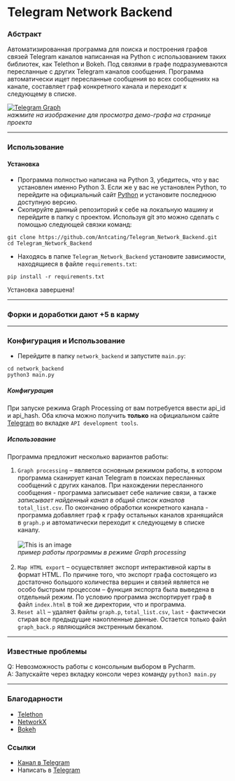 # Telegram Network Backend
### Абстракт 
Автоматизированная программа для поиска и построения графов связей Telegram каналов написанная на Python с использованием таких библиотек, как Telethon и Bokeh. Под связями в графе подразумеваются пересланные с других Telegram каналов сообщения. Программа автоматически ищет пересланные сообщения во всех сообщениях на канале, составляет граф конкретного канала и переходит к следующему в списке.

[![Telegram Graph](https://cdn4.telesco.pe/file/koGbe3wwhVznHk4ITfDC0KgeGDpLCRoJLVnzAgdU-8AZhBNPiXthRxLJcv_vo1Jo9Q8CzgbXaN4LLKG5XT9RndCUHHfylizRYcdHEVLXlcJELugTCYpB-eEJ7H78N5yAXdRip1p5PqyDCZZQ1zUEQWzmj9RGa4kK302JQJTsGG7BUchwhnAm89MZRHYu15a0vBmXwe1mmb1QCCPrqVt3sOpEeU2XorCZSxoV4pUABJUCiqHjLMx2jdJbPjs7KcMtKhWPyWn1ftYZ2qQSqDcdpjbKHc30Y01GCKhooKcLuxOkHNW4RwTYZA5GRSm7mMa3VMYw-Z709DxwkO3vfTyq_g.jpg)](https://antcating.github.io/Telegram_Network/)
<br>*нажмите на изображение для просмотра демо-графа на странице проекта*

---

### Использование
#### Установка
- Программа полностью написана на Python 3, убедитесь, что у вас установлен именно Python 3. Если же у вас не установлен Python, то перейдите на официальный сайт [Python](https://www.python.org/) и установите последнюю доступную версию.  
- Скопируйте данный репозиторий к себе на локальную машину и перейдите в папку с проектом. Используя git это можно сделать с помощью следующей связки команд:
```
git clone https://github.com/Antcating/Telegram_Network_Backend.git
cd Telegram_Network_Backend
```
- Находясь в папке `Telegram_Network_Backend` установите зависимости, находящиеся в файле `requirements.txt`:
```
pip install -r requirements.txt
```
Установка завершена!

---

### Форки и доработки дают +5 в карму

---

### Конфигурация и Использование
- Перейдите в папку `network_backend` и запустите `main.py`:
```
cd network_backend
python3 main.py 
```
##### Конфигурация 
При запуске режима Graph Processing от вам потребуется ввести api_id и api_hash. Оба ключа можно получить **только** на  официальном сайте [Telegram](https://my.telegram.org/) во вкладке `API development tools`.
##### Использование
Программа предложит несколько вариантов работы: 
1. `Graph processing` – является основным режимом работы, в котором программа сканирует канал Telegram в поисках пересланных сообщений с других каналов. При нахождении пересланного сообщения - программа записывает себе наличие связи, а также *записывает найденный канал в общий список каналов* `total_list.csv`. По окончанию обработки конкретного канала - программа добавляет граф к графу остальных каналов хранящийся в `graph.p` и автоматически переходит к следующему в списке каналу. <br> <br>
![This is an image](https://cdn4.telesco.pe/file/DMjfc5vlu8sMp8lPADaP8vzsxVS3jM-ahwPGpYabLMElTMYAKNnWLTP2KigtyswbqagX3iwTIvY7V8XB5JtqBPtPqUPXfHj5lWEBJBdRI0uwpCPSTsUlbSw-dOpFw-0X0aEOUres0IZ_m8sJW1lMWCxQhZKavUj2TwnnVp3NwHjZamQ4HMNn2f808JfzS0uxTJC2gfLyj5gurelM_gcdEEUiPnvrviCFYgAcB7AqxFWnKYxQVZrJLg6OqymIuHau76FLONeNwJDkRqInyPECjIebrNVIp2Sv5H9bcmtnmkOdEiz1qUZnIEIajagAfRAreDt58yXuI_A4OFuFHfzKOw.jpg) <br> *пример работы программы в режиме Graph processing* <br> <br>
2. `Map HTML export` – осуществляет экспорт интерактивной карты в формат HTML. По причине того, что экспорт графа состоящего из достаточно большого количества вершин и связей является не особо быстрым процессом – функция экспорта была выведена в отдельный режим. По условию программа экспортирует граф в файл `index.html` в той же директории, что и программа.
3. `Reset all` – удаляет файлы `graph.p`, `total_list.csv`, `last` - фактически стирая все предыдущие накопленные данные. Остается только файл `graph_back.p` являющийся экстренным бекапом.  

---

### Известные проблемы
Q: Невозможность работы с консольным выбором в Pycharm. <br>
A: Запускайте через вкладку консоли через команду `python3 main.py` 

---

### Благодарности
- [Telethon](https://github.com/LonamiWebs/Telethon)
- [NetworkX](https://github.com/networkx)
- [Bokeh](https://github.com/bokeh/bokeh)
 
### Ссылки
- [Канал в Telegram](https://t.me/regular_patty) 
- Написать в [Telegram](https://t.me/VPxyHNNmRi)